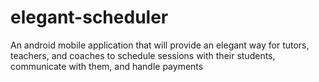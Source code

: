 # elegant-scheduler
An android mobile application that will provide an elegant way for tutors, teachers, and coaches to schedule sessions with their students, communicate with them, and handle payments
